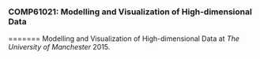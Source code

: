 ### COMP61021: Modelling and Visualization of High-dimensional Data
=======
Modelling and Visualization of High-dimensional Data at _The University of Manchester_ 2015.
